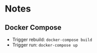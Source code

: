 # Notes

## Docker Compose

- Trigger rebuild: `docker-compose build`
- Trigger run: `docker-compose up`